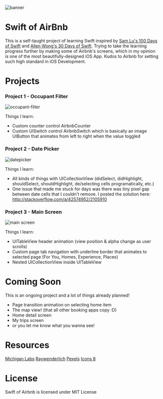 ![banner](http://i.imgur.com/r93YIiC.jpg)
# Swift of AirBnb

This is a self-taught project of learning Swift inspired by [Sam Lu's 100 Days of Swift] and [Allen Wong's 30 Days of Swift]. Trying to take the learning progress further by making some of Airbnb's screens, which in my opinion is one of the most beautifully-designed iOS App. Kudos to Airbnb for setting such high standard in iOS Development.

# Projects

### Project 1 - Occupant Filter

![occupant-filter](https://media.giphy.com/media/l4FGlDyEy1qJu8Fyw/giphy.gif)

Things I learn:
  - Custom counter control AirbnbCounter
  - Custom UISwitch control AirbnbSwitch which is basically an image UIButton that animates from left to right when the value toggled

### Project 2 - Date Picker

![datepicker](https://media.giphy.com/media/3ohzdZ283FnZaCVG12/giphy.gif)

Things I learn:
  - All kinds of things with UICollectionView (didSelect, didHighlight, shouldSelect, shouldHighlight, de/selecting cells programatically, etc.)
  - One issue that made me stuck for days was there was tiny pixel gap between date cells that I couldn't remove. I posted the solution here: http://stackoverflow.com/a/42574952/2105910

### Project 3 - Main Screen

![main screen](https://media.giphy.com/media/xUA7baONP39ncSt9aU/giphy.gif)

Things I learn:
  - UITableView header animation (view position & alpha change as user scrolls)
  - Custom page tab navigation with underline border that animates to selected page (For You, Homes, Experience, Places)
  - Nested UICollectionView inside UITableView

# Coming Soon

This is an ongoing project and a lot of things already planned!

- Page transition animation on selecting home item
- The map view! (that all other booking apps copy :D)
- Home detail screen
- My trips screen
- or you let me know what you wanna see!

# Resources
[Michigan Labs]
[Raywenderlich]
[Pexels]
[Icons 8]

# License

Swift of Airbnb is licensed under MIT License

[//]: # (These are reference links used in the body of this note and get stripped out when the markdown processor does its job. There is no need to format nicely because it shouldn't be seen. Thanks SO - http://stackoverflow.com/questions/4823468/store-comments-in-markdown-syntax)

   [Allen Wong's 30 Days of Swift]: <https://github.com/joemccann/dillinger.git>
   [Sam Lu's 100 Days of Swift]: <http://samvlu.com/index.html>
   [Michigan Labs]: <https://michiganlabs.com/ios/development/2016/05/31/ios-animating-uitableview-header/>
   [Raywenderlich]: <https://www.raywenderlich.com/>
   [Pexels]: <https://www.pexels.com>
   [Icons 8]: <https://icons8.com/>
  
